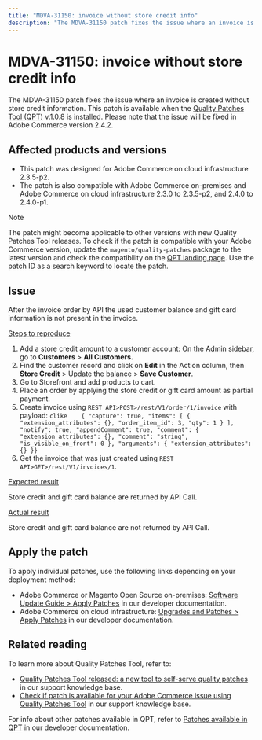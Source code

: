 ```yaml
---
title: "MDVA-31150: invoice without store credit info"
description: "The MDVA-31150 patch fixes the issue where an invoice is created without store credit information. This patch is available when the [Quality Patches Tool (QPT)](https://experienceleague.adobe.com/docs/commerce-knowledge-base/kb/announcements/commerce-announcements/magento-quality-patches-released-new-tool-to-self-serve-quality-patches.html) v.1.0.8 is installed. Please note that the issue will be fixed in Adobe Commerce version 2.4.2."
---
```


# MDVA-31150: invoice without store credit info

The MDVA-31150 patch fixes the issue where an invoice is created without store credit information. This patch is available when the [Quality Patches Tool (QPT)](https://experienceleague.adobe.com/docs/commerce-knowledge-base/kb/announcements/commerce-announcements/magento-quality-patches-released-new-tool-to-self-serve-quality-patches.html) v.1.0.8 is installed. Please note that the issue will be fixed in Adobe Commerce version 2.4.2.

## Affected products and versions

* This patch was designed for Adobe Commerce on cloud infrastructure 2.3.5-p2.
* The patch is also compatible with Adobe Commerce on-premises and Adobe Commerce on cloud infrastructure 2.3.0 to 2.3.5-p2, and 2.4.0 to 2.4.0-p1.

>[!NOTE]
>
>The patch might become applicable to other versions with new Quality Patches Tool releases. To check if the patch is compatible with your Adobe Commerce version, update the `magento/quality-patches` package to the latest version and check the compatibility on the [QPT landing page](https://devdocs.magento.com/quality-patches/tool.html#patch-grid). Use the patch ID as a search keyword to locate the patch.

## Issue

After the invoice order by API the used customer balance and gift card information is not present in the invoice.

 <u>Steps to reproduce</u>

1. Add a store credit amount to a customer account: On the Admin sidebar, go to **Customers** > **All Customers.**
1. Find the customer record and click on **Edit** in the Action column, then **Store Credit** > Update the balance > **Save Customer**.
1. Go to Storefront and add products to cart.
1. Place an order by applying the store credit or gift card amount as partial payment.
1. Create invoice using `REST API>POST>/rest/V1/order/1/invoice` with payload:    ```clike    { "capture": true, "items": [ { "extension_attributes": {}, "order_item_id": 3, "qty": 1 } ], "notify": true, "appendComment": true, "comment": { "extension_attributes": {}, "comment": "string", "is_visible_on_front": 0 }, "arguments": { "extension_attributes": {} }}    ```
1. Get the invoice that was just created using `REST API>GET>/rest/V1/invoices/1`.

 <u>Expected result</u>

Store credit and gift card balance are returned by API Call.

 <u>Actual result</u>

Store credit and gift card balance are not returned by API Call.

## Apply the patch

To apply individual patches, use the following links depending on your deployment method:

* Adobe Commerce or Magento Open Source on-premises: [Software Update Guide > Apply Patches](https://devdocs.magento.com/guides/v2.4/comp-mgr/patching/mqp.html) in our developer documentation.
* Adobe Commerce on cloud infrastructure: [Upgrades and Patches > Apply Patches](https://devdocs.magento.com/cloud/project/project-patch.html) in our developer documentation.

## Related reading

To learn more about Quality Patches Tool, refer to:

* [Quality Patches Tool released: a new tool to self-serve quality patches](https://experienceleague.adobe.com/docs/commerce-knowledge-base/kb/announcements/commerce-announcements/magento-quality-patches-released-new-tool-to-self-serve-quality-patches.html) in our support knowledge base.
* [Check if patch is available for your Adobe Commerce issue using Quality Patches Tool](https://support.magento.com/hc/en-us/articles/360047125252) in our support knowledge base.

For info about other patches available in QPT, refer to [Patches available in QPT](https://devdocs.magento.com/quality-patches/tool.html#patch-grid) in our developer documentation.